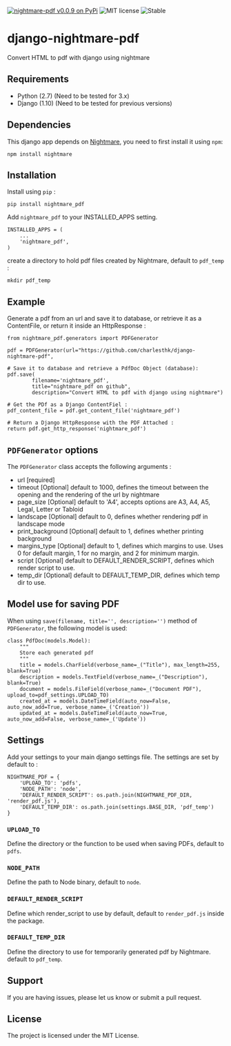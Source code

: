 [![nightmare-pdf v0.0.9 on PyPi](https://img.shields.io/badge/pypi-0.0.9-green.svg)](https://pypi.python.org/pypi/nightmare-pdf)
![MIT license](https://img.shields.io/badge/licence-MIT-blue.svg)
![Stable](https://img.shields.io/badge/status-stable-green.svg)

# django-nightmare-pdf
Convert HTML to pdf with django using nightmare


## Requirements

+ Python (2.7) (Need to be tested for 3.x)
+ Django (1.10) (Need to be tested for previous versions)


## Dependencies

This django app depends on [Nightmare](https://github.com/segmentio/nightmare), you need to first install it using `npm`:

`npm install nightmare`


## Installation

Install using `pip` :


`pip install nightmare_pdf`


Add `nightmare_pdf` to your INSTALLED_APPS setting.


    INSTALLED_APPS = (
        ...
        'nightmare_pdf',
    )

create a directory to hold pdf files created by Nightmare, default to `pdf_temp` :

`mkdir pdf_temp`


## Example

Generate a pdf from an url and save it to database, or retrieve it as a ContentFile, or return it inside an HttpResponse :


	from nightmare_pdf.generators import PDFGenerator

	pdf = PDFGenerator(url="https://github.com/charlesthk/django-nightmare-pdf",
	
	# Save it to database and retrieve a PdfDoc Object (database):
	pdf.save(
			filename='nightmare_pdf',
			title="nightmare_pdf on github",
			description="Convert HTML to pdf with django using nightmare")

	# Get the PDf as a Django ContentFiel :
	pdf_content_file = pdf.get_content_file('nightmare_pdf') 

	# Return a Django HttpResponse with the PDF Attached :
	return pdf.get_http_response('nightmare_pdf')


## `PDFGenerator` options

The `PDFGenerator` class accepts the following arguments :

+ url				[required]
+ timeout			[Optional] default to 1000, defines the timeout between the opening and the rendering of the url by nightmare
+ page_size 		[Optional] default to 'A4', accepts options are A3, A4, A5, Legal, Letter or Tabloid
+ landscape			[Optional] default to 0, defines whether rendering pdf in landscape mode
+ print_background	[Optional] default to 1, defines whether printing background
+ margins_type		[Optional] default to 1, defines which margins to use. Uses 0 for default margin, 1 for no margin, and 2 for minimum margin.
+ script 			[Optional] default to DEFAULT_RENDER_SCRIPT, defines which render script to use.
+ temp_dir 			[Optional] default to DEFAULT_TEMP_DIR, defines which temp dir to use.


## Model use for saving PDF

When using `save(filename, title='', description='')` method of `PDFGenerator`, the following model is used:


    class PdfDoc(models.Model):
    	"""
    	Store each generated pdf
    	"""
    	title = models.CharField(verbose_name=_("Title"), max_length=255, blank=True)
    	description = models.TextField(verbose_name=_("Description"), blank=True)
    	document = models.FileField(verbose_name=_("Document PDF"), upload_to=pdf_settings.UPLOAD_TO)
    	created_at = models.DateTimeField(auto_now=False, auto_now_add=True, verbose_name=_('Creation'))
    	updated_at = models.DateTimeField(auto_now=True, auto_now_add=False, verbose_name=_('Update'))


## Settings

Add your settings to your main django settings file. The settings are set by default to :

    NIGHTMARE_PDF = {
        'UPLOAD_TO': 'pdfs',
        'NODE_PATH': 'node',
        'DEFAULT_RENDER_SCRIPT': os.path.join(NIGHTMARE_PDF_DIR, 'render_pdf.js'),
        'DEFAULT_TEMP_DIR': os.path.join(settings.BASE_DIR, 'pdf_temp')
    }


### `UPLOAD_TO`

Define the directory or the function to be used when saving PDFs, default to `pdfs`.

### `NODE_PATH`

Define the path to Node binary, default to `node`.


### `DEFAULT_RENDER_SCRIPT`

Define which render_script to use by default, default to `render_pdf.js` inside the package.


### `DEFAULT_TEMP_DIR`

Define the directory to use for temporarily generated pdf by Nightmare. default to `pdf_temp`.



## Support

If you are having issues, please let us know or submit a pull request.

## License

The project is licensed under the MIT License.
